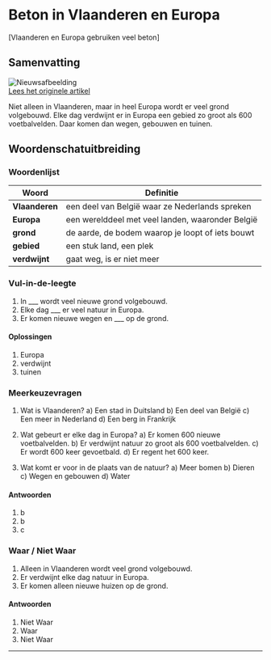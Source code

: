 # Beton in Vlaanderen en Europa

[Vlaanderen en Europa gebruiken veel beton]

## Samenvatting

![Nieuwsafbeelding](https://prod-img.standaard.be/public/nieuws/jcblfm-turkey-1.jpg/alternates/BASE_SIXTEEN_NINE/turkey_1.jpg)   
[Lees het originele artikel](https://www.standaard.be/binnenland/vlaamse-betonwoede-verovert-europa-maar-wij-blijven-koploper/94656877.html)

Niet alleen in Vlaanderen, maar in heel Europa wordt er veel grond volgebouwd. Elke dag verdwijnt er in Europa een gebied zo groot als 600 voetbalvelden. Daar komen dan wegen, gebouwen en tuinen.

## Woordenschatuitbreiding

### Woordenlijst

| Woord | Definitie |
|-------|-----------|
| **Vlaanderen** | een deel van België waar ze Nederlands spreken |
| **Europa** | een werelddeel met veel landen, waaronder België |
| **grond** | de aarde, de bodem waarop je loopt of iets bouwt |
| **gebied** | een stuk land, een plek |
| **verdwijnt** | gaat weg, is er niet meer |

### Vul-in-de-leegte
1.  In ___ wordt veel nieuwe grond volgebouwd.
2.  Elke dag ___ er veel natuur in Europa.
3.  Er komen nieuwe wegen en ___ op de grond.

#### Oplossingen
1.  Europa
2.  verdwijnt
3.  tuinen

### Meerkeuzevragen
1. Wat is Vlaanderen?
   a) Een stad in Duitsland
   b) Een deel van België
   c) Een meer in Nederland
   d) Een berg in Frankrijk

2. Wat gebeurt er elke dag in Europa?
   a) Er komen 600 nieuwe voetbalvelden.
   b) Er verdwijnt natuur zo groot als 600 voetbalvelden.
   c) Er wordt 600 keer gevoetbald.
   d) Er regent het 600 keer.

3. Wat komt er voor in de plaats van de natuur?
   a) Meer bomen
   b) Dieren
   c) Wegen en gebouwen
   d) Water

#### Antwoorden
1.  b
2.  b
3.  c

### Waar / Niet Waar
1.  Alleen in Vlaanderen wordt veel grond volgebouwd.
2.  Er verdwijnt elke dag natuur in Europa.
3.  Er komen alleen nieuwe huizen op de grond.

#### Antwoorden
1.  Niet Waar
2.  Waar
3.  Niet Waar
---
